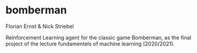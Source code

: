 # bomberman

Florian Ernst & Nick Striebel

Reinforcement Learning agent for the classic game Bomberman, as the final project of the lecture fundamentels of machine learning (2020/2021).

